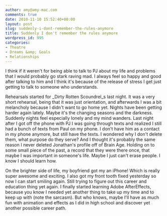 ```yaml
---
author: amy@amy-mac.com
comments: true
date: 2010-11-10 15:52:40+00:00
layout: post
slug: suddenly-i-dont-remember-the-rules-anymore
title: Suddenly I don't remember the rules anymore
wordpress_id: 995
categories:
- Theatre
- Dreams &amp; Goals
- Relationships
---
```


I think if it weren't for being able to talk to PJ about my life and problems that I would probably go stark raving mad. I always feel so happy and good after talking to him and I think it's because of the release of stress I get just getting to talk to someone who understands.

Rehearsals started for _Dirty Rotten Scoundrel_s last night. It was a very short rehearsal, being that it was just orientation, and afterwards I was a bit melancholy because I didn't want to go home yet. Nights have been getting harder again lately. Maybe it's the changing seasons and the darkness. Suddenly nights feel especially lonely and my mind wanders. Last night after I got off the phone with PJ I was going through texts and realized I still had a bunch of texts from Paul on my phone. I don't have him as a contact in my phone anymore, but still have the texts. I wondered why I don't delete them, what purpose do they serve? And I thought it's probably the same reason I never deleted Jonathan's profile off of Brain Age. Holding on to some small piece of the past, a record that they were there once, that maybe I was important in someone's life. Maybe I just can't erase people. I know I should learn how.

On the brighter side of life, my boyfriend got my an iPhone! Which is really super awesome and exciting. I also got my front tooth fixed yesterday so now I can start smiling again. Still trying to figure out this career and education thing yet again. I finally started learning Adobe AfterEffects, because you know I needed yet another thing to take up my time and to keep up with (note the sarcasm). But who knows, maybe I'll have as much fun with animation and effects as I did in high school and discover yet another possible career path.
